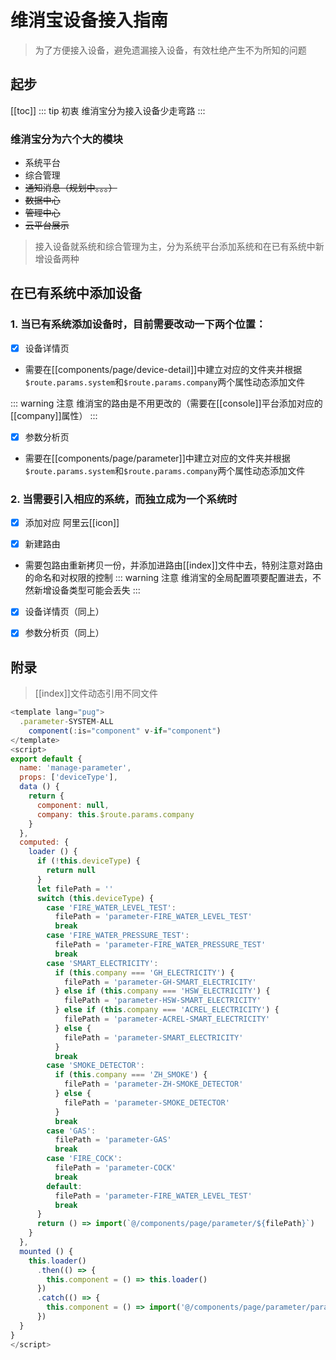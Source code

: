 # 维消宝设备接入指南

> 为了方便接入设备，避免遗漏接入设备，有效杜绝产生不为所知的问题

## 起步

[[toc]]
::: tip 初衷
维消宝分为接入设备少走弯路
:::

### 维消宝分为六个大的模块

- 系统平台
- 综合管理
- ~~通知消息（规划中。。。）~~
- ~~数据中心~~
- ~~管理中心~~
- ~~云平台展示~~

> 接入设备就系统和综合管理为主，分为系统平台添加系统和在已有系统中新增设备两种

## 在已有系统中添加设备

### 1. 当已有系统添加设备时，目前需要改动一下两个位置：

-[x] 设备详情页

- 需要在[[components/page/device-detail]]中建立对应的文件夹并根据`$route.params.system`和`$route.params.company`两个属性动态添加文件

::: warning 注意
维消宝的路由是不用更改的（需要在[[console]]平台添加对应的[[company]]属性）
:::

-[x] 参数分析页

- 需要在[[components/page/parameter]]中建立对应的文件夹并根据`$route.params.system`和`$route.params.company`两个属性动态添加文件

### 2. 当需要引入相应的系统，而独立成为一个系统时

-[x] 添加对应 阿里云[[icon]]

-[x] 新建路由

- 需要包路由重新拷贝一份，并添加进路由[[index]]文件中去，特别注意对路由的命名和对权限的控制
  ::: warning 注意
  维消宝的全局配置项要配置进去，不然新增设备类型可能会丢失
  :::

-[x] 设备详情页（同上）

-[x] 参数分析页（同上）

## 附录

> [[index]]文件动态引用不同文件

```js
<template lang="pug">
  .parameter-SYSTEM-ALL
    component(:is="component" v-if="component")
</template>
<script>
export default {
  name: 'manage-parameter',
  props: ['deviceType'],
  data () {
    return {
      component: null,
      company: this.$route.params.company
    }
  },
  computed: {
    loader () {
      if (!this.deviceType) {
        return null
      }
      let filePath = ''
      switch (this.deviceType) {
        case 'FIRE_WATER_LEVEL_TEST':
          filePath = 'parameter-FIRE_WATER_LEVEL_TEST'
          break
        case 'FIRE_WATER_PRESSURE_TEST':
          filePath = 'parameter-FIRE_WATER_PRESSURE_TEST'
          break
        case 'SMART_ELECTRICITY':
          if (this.company === 'GH_ELECTRICITY') {
            filePath = 'parameter-GH-SMART_ELECTRICITY'
          } else if (this.company === 'HSW_ELECTRICITY') {
            filePath = 'parameter-HSW-SMART_ELECTRICITY'
          } else if (this.company === 'ACREL_ELECTRICITY') {
            filePath = 'parameter-ACREL-SMART_ELECTRICITY'
          } else {
            filePath = 'parameter-SMART_ELECTRICITY'
          }
          break
        case 'SMOKE_DETECTOR':
          if (this.company === 'ZH_SMOKE') {
            filePath = 'parameter-ZH-SMOKE_DETECTOR'
          } else {
            filePath = 'parameter-SMOKE_DETECTOR'
          }
          break
        case 'GAS':
          filePath = 'parameter-GAS'
          break
        case 'FIRE_COCK':
          filePath = 'parameter-COCK'
          break
        default:
          filePath = 'parameter-FIRE_WATER_LEVEL_TEST'
          break
      }
      return () => import(`@/components/page/parameter/${filePath}`)
    }
  },
  mounted () {
    this.loader()
      .then(() => {
        this.component = () => this.loader()
      })
      .catch(() => {
        this.component = () => import('@/components/page/parameter/parameter-FIRE_WATER_LEVEL_TEST')
      })
  }
}
</script>

```
